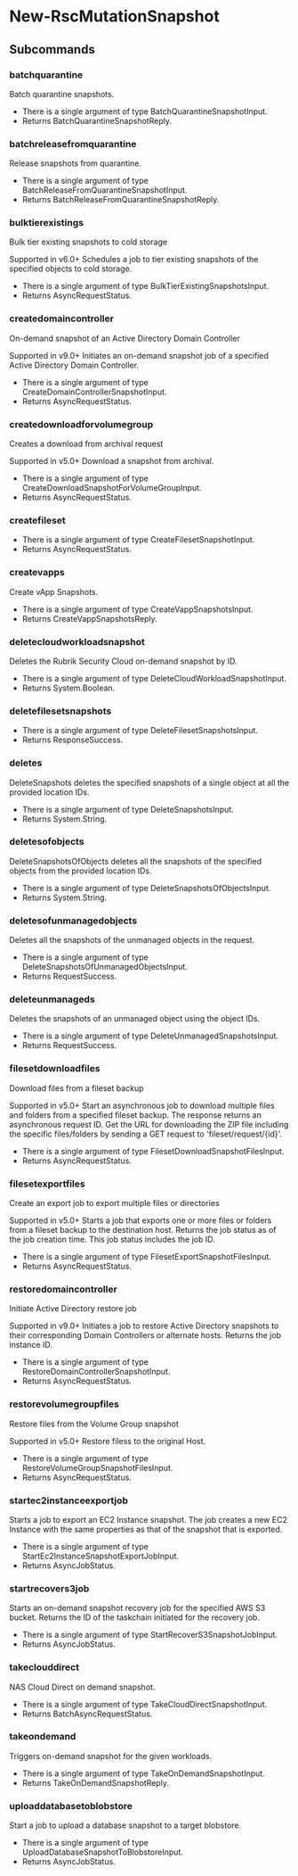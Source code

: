 # New-RscMutationSnapshot
## Subcommands
### batchquarantine
Batch quarantine snapshots.

- There is a single argument of type BatchQuarantineSnapshotInput.
- Returns BatchQuarantineSnapshotReply.
### batchreleasefromquarantine
Release snapshots from quarantine.

- There is a single argument of type BatchReleaseFromQuarantineSnapshotInput.
- Returns BatchReleaseFromQuarantineSnapshotReply.
### bulktierexistings
Bulk tier existing snapshots to cold storage

Supported in v6.0+
Schedules a job to tier existing snapshots of the specified objects to cold storage.

- There is a single argument of type BulkTierExistingSnapshotsInput.
- Returns AsyncRequestStatus.
### createdomaincontroller
On-demand snapshot of an Active Directory Domain Controller

Supported in v9.0+
Initiates an on-demand snapshot job of a specified Active Directory Domain Controller.

- There is a single argument of type CreateDomainControllerSnapshotInput.
- Returns AsyncRequestStatus.
### createdownloadforvolumegroup
Creates a download from archival request

Supported in v5.0+
Download a snapshot from archival.

- There is a single argument of type CreateDownloadSnapshotForVolumeGroupInput.
- Returns AsyncRequestStatus.
### createfileset
- There is a single argument of type CreateFilesetSnapshotInput.
- Returns AsyncRequestStatus.
### createvapps
Create vApp Snapshots.

- There is a single argument of type CreateVappSnapshotsInput.
- Returns CreateVappSnapshotsReply.
### deletecloudworkloadsnapshot
Deletes the Rubrik Security Cloud on-demand snapshot by ID.

- There is a single argument of type DeleteCloudWorkloadSnapshotInput.
- Returns System.Boolean.
### deletefilesetsnapshots
- There is a single argument of type DeleteFilesetSnapshotsInput.
- Returns ResponseSuccess.
### deletes
DeleteSnapshots deletes the specified snapshots of a single object at all
the provided location IDs.

- There is a single argument of type DeleteSnapshotsInput.
- Returns System.String.
### deletesofobjects
DeleteSnapshotsOfObjects deletes all the snapshots of the specified
objects from the provided location IDs.

- There is a single argument of type DeleteSnapshotsOfObjectsInput.
- Returns System.String.
### deletesofunmanagedobjects
Deletes all the snapshots of the unmanaged objects in the request.

- There is a single argument of type DeleteSnapshotsOfUnmanagedObjectsInput.
- Returns RequestSuccess.
### deleteunmanageds
Deletes the snapshots of an unmanaged object using the object IDs.

- There is a single argument of type DeleteUnmanagedSnapshotsInput.
- Returns RequestSuccess.
### filesetdownloadfiles
Download files from a fileset backup

Supported in v5.0+
Start an asynchronous job to download multiple files and folders from a specified fileset backup. The response returns an asynchronous request ID. Get the URL for downloading the ZIP file including the specific files/folders by sending a GET request to 'fileset/request/{id}'.

- There is a single argument of type FilesetDownloadSnapshotFilesInput.
- Returns AsyncRequestStatus.
### filesetexportfiles
Create an export job to export multiple files or directories

Supported in v5.0+
Starts a job that exports one or more files or folders from a fileset backup to the destination host. Returns the job status as of the job creation time. This job status includes the job ID.

- There is a single argument of type FilesetExportSnapshotFilesInput.
- Returns AsyncRequestStatus.
### restoredomaincontroller
Initiate Active Directory restore job

Supported in v9.0+
Initiates a job to restore Active Directory snapshots to their corresponding Domain Controllers or alternate hosts. Returns the job instance ID.

- There is a single argument of type RestoreDomainControllerSnapshotInput.
- Returns AsyncRequestStatus.
### restorevolumegroupfiles
Restore files from the Volume Group snapshot

Supported in v5.0+
Restore filess to the original Host.

- There is a single argument of type RestoreVolumeGroupSnapshotFilesInput.
- Returns AsyncRequestStatus.
### startec2instanceexportjob
Starts a job to export an EC2 Instance snapshot. The job creates a new EC2 Instance with the same properties as that of the snapshot that is exported.

- There is a single argument of type StartEc2InstanceSnapshotExportJobInput.
- Returns AsyncJobStatus.
### startrecovers3job
Starts an on-demand snapshot recovery job for the specified AWS S3 bucket. Returns the ID of the taskchain initiated for the recovery job.

- There is a single argument of type StartRecoverS3SnapshotJobInput.
- Returns AsyncJobStatus.
### takeclouddirect
NAS Cloud Direct on demand snapshot.

- There is a single argument of type TakeCloudDirectSnapshotInput.
- Returns BatchAsyncRequestStatus.
### takeondemand
Triggers on-demand snapshot for the given workloads.

- There is a single argument of type TakeOnDemandSnapshotInput.
- Returns TakeOnDemandSnapshotReply.
### uploaddatabasetoblobstore
Start a job to upload a database snapshot to a target blobstore.

- There is a single argument of type UploadDatabaseSnapshotToBlobstoreInput.
- Returns AsyncJobStatus.
